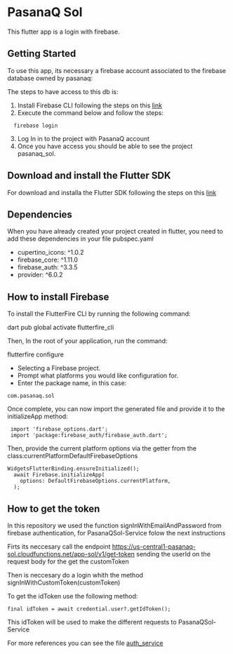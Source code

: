 # PasanaQ Sol

This flutter app is a login with firebase.

## Getting Started
To use this app, its necessary a firebase account associated to the firebase database owned by pasanaq: 

The steps to have access to this db is:

1. Install Firebase CLI following the steps on this [link](https://firebase.google.com/docs/cli#install-cli-windows)
2. Execute the command below and follow the steps: 
```
  firebase login 
```
3. Log In in to the project with PasanaQ account 
4. Once you have access you should be able to see the project pasanaq_sol.

## Download and install the Flutter SDK
For download and installa the Flutter SDK following the steps on this [link](https://docs.flutter.dev/get-started/install/windows)

## Dependencies
When you have already created your project created in flutter, you need to add these dependencies in your file pubspec.yaml
-  cupertino_icons: ^1.0.2
-  firebase_core: ^1.11.0
-  firebase_auth: ^3.3.5
-  provider: ^6.0.2

## How to install Firebase

To install the FlutterFire CLI by running the following command:

  dart pub global activate flutterfire_cli

Then, In the root of your application, run the command:
  
  flutterfire configure 
  
 - Selecting a Firebase project.
 - Prompt what platforms you would like configuration for.
 - Enter the package name, in this case: 
 ```
 com.pasanaq.sol
 ```
 
Once complete, you can now import the generated file and provide it to the initializeApp method:
```
 import 'firebase_options.dart';
 import 'package:firebase_auth/firebase_auth.dart';
 ```
 
Then, provide the current platform options via the getter from the class:currentPlatformDefaultFirebaseOptions

```
WidgetsFlutterBinding.ensureInitialized();
  await Firebase.initializeApp(
    options: DefaultFirebaseOptions.currentPlatform,
  );
```

## How to get the token
In this repository we used the function signInWithEmailAndPassword from firebase authentication, for PasanaQSol-Service folow the next instructions

Firts its neccesary call the endpoint https://us-central1-pasanaq-sol.cloudfunctions.net/app-sol/v1/get-token sending the userId on the request body for the get the customToken

Then is neccesary do a login whith the method signInWithCustomToken(customToken)

To get the idToken use the following method:
```
final idToken = await credential.user?.getIdToken();
```
This idToken will be used to make the different requests to PasanaQSol-Service 

For more references you can see the file [auth_service](https://github.com/visha99/login-in-flutter-with-firebase/blob/develop/lib/services/auth_service.dart) 



